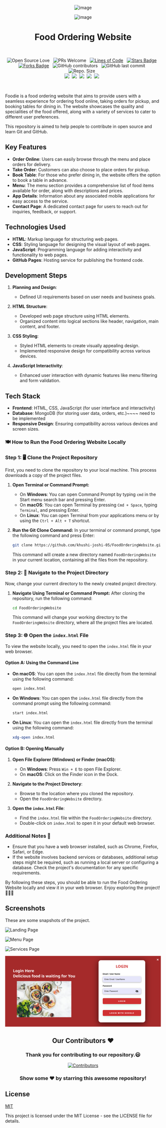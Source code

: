 <div align="center">
   
   ![image](https://github.com/khushi-joshi-05/Food-ordering-website/assets/76521579/57ac35c6-c9d9-458d-a0bd-0f600fbded89)
   
   ![image](https://github.com/khushi-joshi-05/Food-ordering-website/assets/76521579/94548b28-f4e8-48aa-8a59-8c523cd7c206)
   
<h1 >Food Ordering Website</h1>

<br>

![Open Source Love](https://badges.frapsoft.com/os/v2/open-source.svg?v=103) &nbsp;
![PRs Welcome](https://img.shields.io/badge/PRs-welcome-green.svg) &nbsp;
<a href="https://github.com/khushi-joshi-05/Food-ordering-website"><img src="https://sloc.xyz/github/khushi-joshi-05/Food-ordering-website" alt="Lines of Code"/></a> &nbsp;
<a href="https://github.com/khushi-joshi-05/Food-ordering-website/stargazers"><img src="https://img.shields.io/github/stars/khushi-joshi-05/Food-ordering-website" alt="Stars Badge"/></a> &nbsp;
<a href="https://github.com/khushi-joshi-05/Food-ordering-website/network/members"><img src="https://img.shields.io/github/forks/khushi-joshi-05/Food-ordering-website" alt="Forks Badge"/></a> &nbsp;
![GitHub contributors](https://img.shields.io/github/contributors/khushi-joshi-05/Food-ordering-website?color=blue) &nbsp;
![GitHub last commit](https://img.shields.io/github/last-commit/khushi-joshi-05/Food-ordering-website?color=red&style=plastic) &nbsp;
![Repo. Size](https://img.shields.io/github/repo-size/khushi-joshi-05/Food-ordering-website?color=white) &nbsp;  
<a href="https://github.com/khushi-joshi-05/Food-ordering-website/blob/main/LICENSE"><img src="https://img.shields.io/badge/license-MIT-blue.svg?v=103"></a>&nbsp;
<a href="https://github.com/khushi-joshi-05/Food-ordering-website/issues"><img src="https://img.shields.io/github/issues/khushi-joshi-05/Food-ordering-website?color=0059b3"></a>&nbsp;
<a href="https://github.com/khushi-joshi-05/Food-ordering-website/issues?q=is%3Aissue+is%3Aclosed"><img src="https://img.shields.io/github/issues-closed-raw/khushi-joshi-05/Food-ordering-website?color=yellow"></a>&nbsp;
<a href="https://github.com/khushi-joshi-05/Food-ordering-website/pulls"><img src="https://img.shields.io/github/issues-pr/khushi-joshi-05/Food-ordering-website?color=brightgreen"></a>&nbsp;
<a href="https://github.com/khushi-joshi-05/Food-ordering-website/pulls?q=is%3Apr+is%3Aclosed"><img src="https://img.shields.io/github/issues-pr-closed-raw/khushi-joshi-05/Food-ordering-website?color=0059b3"></a> &nbsp;

</br>
</div>

Foodie is a food ordering website that aims to provide users with a seamless experience for ordering food online, taking orders for pickup, and booking tables for dining in. The website showcases the quality and specialities of the food offered, along with a variety of services to cater to different user preferences.

This repository is aimed to help people to contribute in open source and learn Git and GitHub.

## Key Features

- **Order Online**: Users can easily browse through the menu and place orders for delivery.
- **Take Order**: Customers can also choose to place orders for pickup.
- **Book Table**: For those who prefer dining in, the website offers the option to book a table in advance.
- **Menu**: The menu section provides a comprehensive list of food items available for order, along with descriptions and prices.
- **App Details**: Information about any associated mobile applications for easy access to the service.
- **Contact Page**: A dedicated contact page for users to reach out for inquiries, feedback, or support.

## Technologies Used

- **HTML**: Markup language for structuring web pages.
- **CSS**: Styling language for designing the visual layout of web pages.
- **JavaScript**: Programming language for adding interactivity and functionality to web pages.
- **GitHub Pages**: Hosting service for publishing the frontend code.

## Development Steps

1. **Planning and Design**:

   - Defined UI requirements based on user needs and business goals.

2. **HTML Structure**:

   - Developed web page structure using HTML elements.
   - Organized content into logical sections like header, navigation, main content, and footer.

3. **CSS Styling**:

   - Styled HTML elements to create visually appealing design.
   - Implemented responsive design for compatibility across various devices.

4. **JavaScript Interactivity**:
   - Enhanced user interaction with dynamic features like menu filtering and form validation.

## Tech Stack

- **Frontend**: HTML, CSS, JavaScript (for user interface and interactivity)
- **Database**: MongoDB (for storing user data, orders, etc.)~~~~ need to be implemented
- **Responsive Design**: Ensuring compatibility across various devices and screen sizes.


### 🍽️ How to Run the Food Ordering Website Locally

### Step 1: 🖥️ Clone the Project Repository

First, you need to clone the repository to your local machine. This process downloads a copy of the project files.

1. **Open Terminal or Command Prompt:**
   - On **Windows**: You can open Command Prompt by typing `cmd` in the Start menu search bar and pressing Enter.
   - On **macOS**: You can open Terminal by pressing `Cmd + Space`, typing `Terminal`, and pressing Enter.
   - On **Linux**: You can open Terminal from your applications menu or by using the `Ctrl + Alt + T` shortcut.

2. **Run the Git Clone Command:**
   In your terminal or command prompt, type the following command and press Enter:

   ```bash
   git clone https://github.com/khushi-joshi-05/FoodOrderingWebsite.git
   ```

   This command will create a new directory named `FoodOrderingWebsite` in your current location, containing all the files from the repository.

### Step 2: 📂 Navigate to the Project Directory

Now, change your current directory to the newly created project directory.

1. **Navigate Using Terminal or Command Prompt:**
   After cloning the repository, run the following command:

   ```bash
   cd FoodOrderingWebsite
   ```

   This command will change your working directory to the `FoodOrderingWebsite` directory, where all the project files are located.

### Step 3: 🌐 Open the `index.html` File

To view the website locally, you need to open the `index.html` file in your web browser.

#### Option A: Using the Command Line

- **On macOS**: You can open the `index.html` file directly from the terminal using the following command:

  ```bash
  open index.html
  ```

- **On Windows**: You can open the `index.html` file directly from the command prompt using the following command:

  ```bash
  start index.html
  ```

- **On Linux**: You can open the `index.html` file directly from the terminal using the following command:

  ```bash
  xdg-open index.html
  ```

#### Option B: Opening Manually

1. **Open File Explorer (Windows) or Finder (macOS)**:
   - On **Windows**: Press `Win + E` to open File Explorer.
   - On **macOS**: Click on the Finder icon in the Dock.

2. **Navigate to the Project Directory**:
   - Browse to the location where you cloned the repository.
   - Open the `FoodOrderingWebsite` directory.

3. **Open the `index.html` File**:
   - Find the `index.html` file within the `FoodOrderingWebsite` directory.
   - Double-click on `index.html` to open it in your default web browser.

### Additional Notes 📝

- Ensure that you have a web browser installed, such as Chrome, Firefox, Safari, or Edge.
- If the website involves backend services or databases, additional setup steps might be required, such as running a local server or configuring a database. Check the project's documentation for any specific requirements.

By following these steps, you should be able to run the Food Ordering Website locally and view it in your web browser. Enjoy exploring the project! 🍔🍕🌮

## Screenshots

These are some snapshots of the project.

![Landing Page](Images/mainPage.png)

![Menu Page](Images/menupage.png)

![Services Page](Images/servicesPage.png)

![ogin Page](Images/loginPage.png)

<h2 align="center">Our Contributors ❤️</h2>
<div align="center">
 <h3>Thank you for contributing to our repository.😃</h3>

<a href="https://github.com/SaiyamTuteja/Faculty_Evaluation_System/graphs/contributors">
  <img src="https://contributors-img.web.app/image?repo=khushi-joshi-05/Food-ordering-website" alt="Contributors" />
</a>

### Show some ❤️ by starring this awesome repository!

</div>


## License

[MIT](https://choosealicense.com/licenses/mit/)

This project is licensed under the MIT License - see the LICENSE file for details.

